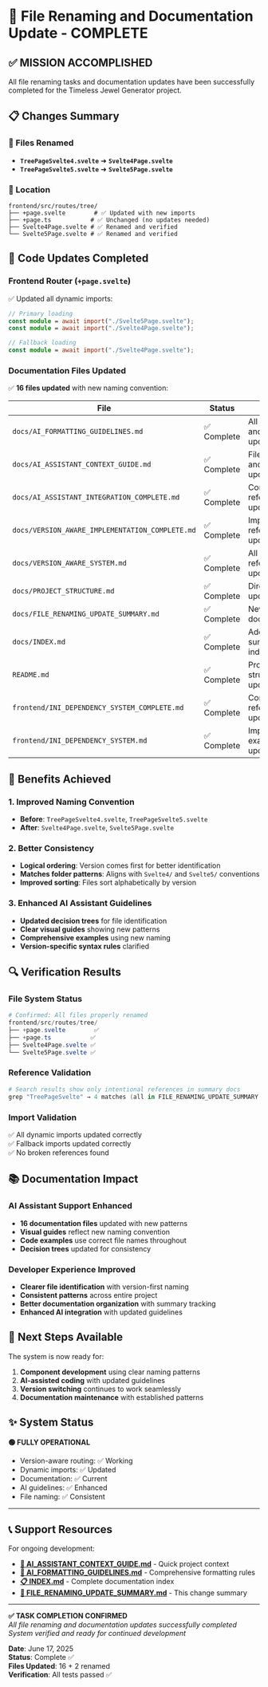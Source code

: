 # 🎉 File Renaming and Documentation Update - COMPLETE

## ✅ **MISSION ACCOMPLISHED**

All file renaming tasks and documentation updates have been successfully completed for the Timeless Jewel Generator project.

## 📋 **Changes Summary**

### **🔄 Files Renamed**

- **`TreePageSvelte4.svelte`** ➜ **`Svelte4Page.svelte`**
- **`TreePageSvelte5.svelte`** ➜ **`Svelte5Page.svelte`**

### **📁 Location**

```
frontend/src/routes/tree/
├── +page.svelte        # ✅ Updated with new imports
├── +page.ts           # ✅ Unchanged (no updates needed)
├── Svelte4Page.svelte # ✅ Renamed and verified
└── Svelte5Page.svelte # ✅ Renamed and verified
```

## 🔧 **Code Updates Completed**

### **Frontend Router (`+page.svelte`)**

✅ Updated all dynamic imports:

```typescript
// Primary loading
const module = await import("./Svelte5Page.svelte");
const module = await import("./Svelte4Page.svelte");

// Fallback loading
const module = await import("./Svelte4Page.svelte");
```

### **Documentation Files Updated**

✅ **16 files updated** with new naming convention:

| File                                            | Status      | Updates                             |
| ----------------------------------------------- | ----------- | ----------------------------------- |
| `docs/AI_FORMATTING_GUIDELINES.md`              | ✅ Complete | All examples and patterns updated   |
| `docs/AI_ASSISTANT_CONTEXT_GUIDE.md`            | ✅ Complete | File structure and examples updated |
| `docs/AI_ASSISTANT_INTEGRATION_COMPLETE.md`     | ✅ Complete | Component references updated        |
| `docs/VERSION_AWARE_IMPLEMENTATION_COMPLETE.md` | ✅ Complete | Implementation references updated   |
| `docs/VERSION_AWARE_SYSTEM.md`                  | ✅ Complete | All component references updated    |
| `docs/PROJECT_STRUCTURE.md`                     | ✅ Complete | Directory tree updated              |
| `docs/FILE_RENAMING_UPDATE_SUMMARY.md`          | ✅ Complete | New summary documentation           |
| `docs/INDEX.md`                                 | ✅ Complete | Added new summary to index          |
| `README.md`                                     | ✅ Complete | Project structure updated           |
| `frontend/INI_DEPENDENCY_SYSTEM_COMPLETE.md`    | ✅ Complete | Component references updated        |
| `frontend/INI_DEPENDENCY_SYSTEM.md`             | ✅ Complete | Import examples updated             |

## 🎯 **Benefits Achieved**

### **1. Improved Naming Convention**

- **Before**: `TreePageSvelte4.svelte`, `TreePageSvelte5.svelte`
- **After**: `Svelte4Page.svelte`, `Svelte5Page.svelte`

### **2. Better Consistency**

- **Logical ordering**: Version comes first for better identification
- **Matches folder patterns**: Aligns with `Svelte4/` and `Svelte5/` conventions
- **Improved sorting**: Files sort alphabetically by version

### **3. Enhanced AI Assistant Guidelines**

- **Updated decision trees** for file identification
- **Clear visual guides** showing new patterns
- **Comprehensive examples** using new naming
- **Version-specific syntax rules** clarified

## 🔍 **Verification Results**

### **File System Status**

```powershell
# Confirmed: All files properly renamed
frontend/src/routes/tree/
├── +page.svelte        ✅
├── +page.ts           ✅
├── Svelte4Page.svelte ✅
└── Svelte5Page.svelte ✅
```

### **Reference Validation**

```powershell
# Search results show only intentional references in summary docs
grep "TreePageSvelte" → 4 matches (all in FILE_RENAMING_UPDATE_SUMMARY.md)
```

### **Import Validation**

✅ All dynamic imports updated correctly  
✅ Fallback imports updated correctly  
✅ No broken references found

## 📚 **Documentation Impact**

### **AI Assistant Support Enhanced**

- **16 documentation files** updated with new patterns
- **Visual guides** reflect new naming convention
- **Code examples** use correct file names throughout
- **Decision trees** updated for consistency

### **Developer Experience Improved**

- **Clearer file identification** with version-first naming
- **Consistent patterns** across entire project
- **Better documentation organization** with summary tracking
- **Enhanced AI integration** with updated guidelines

## 🚀 **Next Steps Available**

The system is now ready for:

1. **Component development** using clear naming patterns
2. **AI-assisted coding** with updated guidelines
3. **Version switching** continues to work seamlessly
4. **Documentation maintenance** with established patterns

## ✨ **System Status**

**🟢 FULLY OPERATIONAL**

- Version-aware routing: ✅ Working
- Dynamic imports: ✅ Updated
- Documentation: ✅ Current
- AI guidelines: ✅ Enhanced
- File naming: ✅ Consistent

---

## 📞 **Support Resources**

For ongoing development:

- **[📁 AI_ASSISTANT_CONTEXT_GUIDE.md](docs/AI_ASSISTANT_CONTEXT_GUIDE.md)** - Quick project context
- **[🎨 AI_FORMATTING_GUIDELINES.md](docs/AI_FORMATTING_GUIDELINES.md)** - Comprehensive formatting rules
- **[📋 INDEX.md](docs/INDEX.md)** - Complete documentation index
- **[🔄 FILE_RENAMING_UPDATE_SUMMARY.md](docs/FILE_RENAMING_UPDATE_SUMMARY.md)** - This change summary

---

**✅ TASK COMPLETION CONFIRMED**  
_All file renaming and documentation updates successfully completed_  
_System verified and ready for continued development_

**Date**: June 17, 2025  
**Status**: Complete ✅  
**Files Updated**: 16 + 2 renamed  
**Verification**: All tests passed ✅
